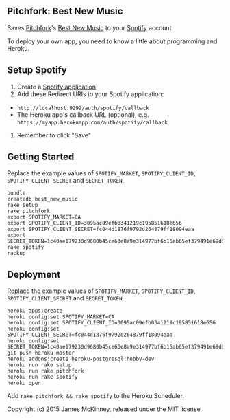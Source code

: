 ## Pitchfork: Best New Music

Saves [Pitchfork](http://pitchfork.com/)'s [Best New Music](http://pitchfork.com/reviews/best/albums/) to your [Spotify](https://www.spotify.com/) account.

To deploy your own app, you need to know a little about programming and Heroku.

## Setup Spotify

1. Create a [Spotify application](https://developer.spotify.com/my-applications/#!/applications)
1. Add these Redirect URIs to your Spotify application:
  * `http://localhost:9292/auth/spotify/callback`
  * The Heroku app's callback URL (optional), e.g. `https://myapp.herokuapp.com/auth/spotify/callback`
1. Remember to click "Save"

## Getting Started

Replace the example values of `SPOTIFY_MARKET`, `SPOTIFY_CLIENT_ID`, `SPOTIFY_CLIENT_SECRET` and `SECRET_TOKEN`.

    bundle
    createdb best_new_music
    rake setup
    rake pitchfork
    export SPOTIFY_MARKET=CA
    export SPOTIFY_CLIENT_ID=3095ac09efb0341219c195851618e656
    export SPOTIFY_CLIENT_SECRET=fc044d1876f9792d264879ff18094eaa
    export SECRET_TOKEN=1c40ae179230d9680b45ce63e8a9e314977bf6b15ab65ef379491e69d69f68b9cfc875b2881f3c6fc39ca5b26f1eba03f933e8c7b03386f43e5a5e699af77c64036b26642537f0e126bfe406d1170639d165e7637285e82ec2fbb378c409060cb4d15200bf8360365431f82017bae12187d2ddad962b8a4511e9ed245384276c
    rake spotify
    rackup

## Deployment

Replace the example values of `SPOTIFY_MARKET`, `SPOTIFY_CLIENT_ID`, `SPOTIFY_CLIENT_SECRET` and `SECRET_TOKEN`.

    heroku apps:create
    heroku config:set SPOTIFY_MARKET=CA
    heroku config:set SPOTIFY_CLIENT_ID=3095ac09efb0341219c195851618e656
    heroku config:set SPOTIFY_CLIENT_SECRET=fc044d1876f9792d264879ff18094eaa
    heroku config:set SECRET_TOKEN=1c40ae179230d9680b45ce63e8a9e314977bf6b15ab65ef379491e69d69f68b9cfc875b2881f3c6fc39ca5b26f1eba03f933e8c7b03386f43e5a5e699af77c64036b26642537f0e126bfe406d1170639d165e7637285e82ec2fbb378c409060cb4d15200bf8360365431f82017bae12187d2ddad962b8a4511e9ed245384276c
    git push heroku master
    heroku addons:create heroku-postgresql:hobby-dev
    heroku run rake setup
    heroku run rake pitchfork
    heroku run rake spotify
    heroku open

Add `rake pitchfork && rake spotify` to the Heroku Scheduler.

Copyright (c) 2015 James McKinney, released under the MIT license
